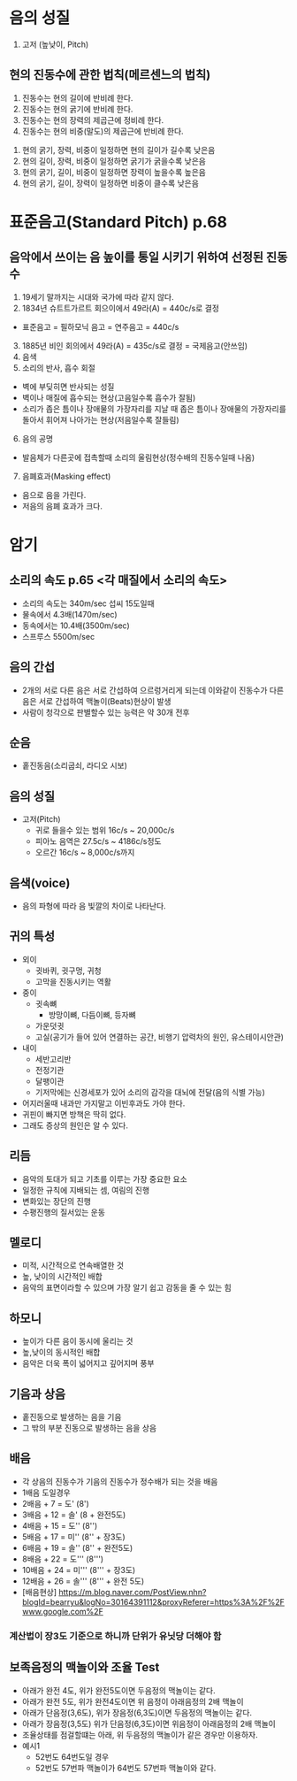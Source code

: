 # 음의 성질
1. 고저 (높낮이, Pitch)
## 현의 진동수에 관한 법칙(메르센느의 법칙)
1. 진동수는 현의 길이에 반비례 한다.
2. 진동수는 현의 굵기에 반비례 한다.
3. 진동수는 현의 장력의 제곱근에 정비례 한다.
4. 진동수는 현의 비중(말도)의 제곱근에 반비례 한다.

1) 현의 굵기, 장력, 비중이 일정하면 현의 길이가 길수록 낮은음
2) 현의 길이, 장력, 비중이 일정하면 굵기가 굵을수록 낮은음
3) 현의 굵기, 길이, 비중이 일정하면 장력이 높을수록 높은음
4) 현의 굵기, 길이, 장력이 일정하면 비중이 클수록 낮은음

# 표준음고(Standard Pitch) p.68
## 음악에서 쓰이는 음 높이를 통일 시키기 위하여 선정된 진동수
1. 19세기 말까지는 시대와 국가에 따라 같지 않다.
2. 1834년 슈트트가르트 회으이에서 49라(A) = 440c/s로 결정
  - 표준음고 = 필하모닉 음고 = 연주음고 = 440c/s
3. 1885년 비인 회의에서 49라(A) = 435c/s로 결정 = 국제음고(안쓰임)
4. 음색
5. 소리의 반사, 흡수 회절
  - 벽에 부딪히면 반사되는 성질
  - 벽이나 매질에 흡수되는 현상(고음일수록 흡수가 잘됨)
  - 소리가 좁은 틈이나 장애물의 가장자리를 지날 때 좁은 틈이나 장애물의 가장자리를 돌아서 휘어져 나아가는 현상(저음일수록 잘들림)
6. 음의 공명
  - 발음체가 다른곳에 접촉할때 소리의 울림현상(정수배의 진동수일때 나옴)
7. 음폐효과(Masking effect)
  - 음으로 음을 가린다.
  - 저음의 음폐 효과가 크다.

# 암기
## 소리의 속도 p.65 <각 매질에서 소리의 속도>
- 소리의 속도는 340m/sec 섭씨 15도일때
- 물속에서 4.3배(1470m/sec)
- 동속에서는 10.4배(3500m/sec)
- 스프루스 5500m/sec
## 음의 간섭
- 2개의 서로 다른 음은 서로 간섭하여 으르렁거리게 되는데 이와같이 진동수가 다른음은 서로 간섭하여 맥놀이(Beats)현상이 발생
- 사람이 청각으로 판별할수 있는 능력은 약 30개 전후
## 순음
- 홑진동음(소리굽쇠, 라디오 시보)
## 음의 성질
- 고저(Pitch)
  - 귀로 들을수 있는 범위 16c/s ~ 20,000c/s
  - 피아노 음역은 27.5c/s ~ 4186c/s정도
  - 오르간 16c/s ~ 8,000c/s까지
## 음색(voice)
- 음의 파형에 따라 음 빛깔의 차이로 나타난다.
## 귀의 특성
- 외이
  - 귓바퀴, 귓구멍, 귀청
  - 고막을 진동시키는 역활
- 중이
  - 귓속뼈
    - 방망이뼈, 다듬이뼈, 등자뼈
  - 가운덧귓
  - 고실(공기가 들어 있어 연결하는 공간, 비행기 압력차의 원인, 유스테이시안관)
- 내이
  - 세반고리반
  - 전정기관
  - 달팽이관
  - 기저막에는 신경세포가 있어 소리의 감각을 대뇌에 전달(음의 식별 가능)
- 어지러울때 내과만 가지말고 이빈후과도 가야 한다.
- 귀핀이 빠지면 방책은 딱히 없다.
- 그래도 증상의 원인은 알 수 있다.

## 리듬
- 음악의 토대가 되고 기초를 이루는 가장 중요한 요소
- 일정한 규칙에 지배되는 셈, 여림의 진행
- 변화있는 장단의 진행
- 수평진행의 질서있는 운동

## 멜로디
- 미적, 시간적으로 연속배열한 것
- 높, 낮이의 시간적인 배합
- 음악의 표면이라할 수 있으며 가장 알기 쉽고 감동을 줄 수 있는 힘

## 하모니 
- 높이가 다른 음이 동시에 울리는 것
- 높,낮이의 동시적인 배합
- 음악은 더욱 폭이 넓어지고 깊어지며 풍부

## 기음과 상음
- 홑진동으로 발생하는 음을 기음
- 그 밖의 부분 진동으로 발생하는 음을 상음

## 배음
- 각 상음의 진동수가 기음의 진동수가 정수배가 되는 것을 배음
- 1배음 도일경우
- 2배음 + 7 = 도' (8')
- 3배음 + 12 = 솔' (8 + 완전5도)
- 4배음 + 15 = 도'' (8'')
- 5배음 + 17 = 미'' (8'' + 장3도)
- 6배음 + 19 = 솔'' (8'' + 완전5도)
- 8배음 + 22 = 도''' (8''')
- 10배음 + 24 = 미''' (8''' + 장3도)
- 12배음 + 26 = 솔''' (8''' + 완전 5도)
- [배음현상] https://m.blog.naver.com/PostView.nhn?blogId=bearryu&logNo=30164391112&proxyReferer=https%3A%2F%2Fwww.google.com%2F
### 계산법이 장3도 기준으로 하니까 단위가 유닛당 더해야 함

## 보족음정의 맥놀이와 조율 Test
- 아래가 완전 4도, 위가 완전5도이면 두음정의 맥놀이는 같다.
- 아래가 완전 5도, 위가 완전4도이면 위 음정이 아래음정의 2배 맥놀이
- 아래가 단음정(3,6도), 위가 장음정(6,3도)이면 두음정의 맥놀이는 같다.
- 아래가 장음정(3,5도) 위가 단음정(6,3도)이면 위음정이 아래음정의 2배 맥놀이
- 조율상태를 점걸할떄는 아래, 위 두음정의 맥놀이가 같은 경우만 이용하자.
- 예시1
  - 52번도 64번도일 경우
  - 52번도 57번파 맥놀이가 64번도 57번파 맥놀이와 같다.